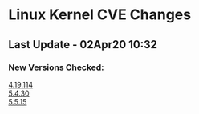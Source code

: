 
# **Linux Kernel CVE Changes**

## Last Update - 02Apr20 10:32

### **New Versions Checked:**

[4.19.114](streams/4.19)  
[5.4.30](streams/5.4)  
[5.5.15](streams/5.5)  


